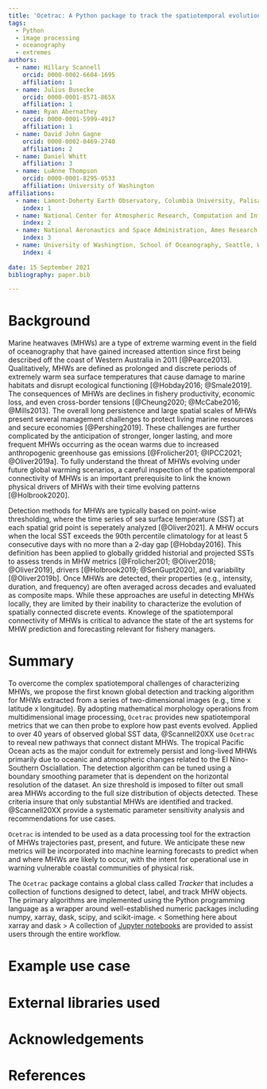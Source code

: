 ```yaml
---
title: 'Ocetrac: A Python package to track the spatiotemporal evolution of marine heatwaves'
tags:
  - Python
  - image processing
  - oceanography
  - extremes
authors:
  - name: Hillary Scannell
    orcid: 0000-0002-6604-1695
    affiliation: 1
  - name: Julius Busecke
    orcid: 0000-0001-8571-865X
    affiliation: 1
  - name: Ryan Abernathey
    orcid: 0000-0001-5999-4917
    affiliation: 1
  - name: David John Gagne
    orcid: 0000-0002-0469-2740
    affiliation: 2
  - name: Daniel Whitt
    affiliation: 3
  - name: LuAnne Thompson
    orcid: 0000-0001-8295-0533
    affiliation: University of Washington
affiliations:
  - name: Lamont-Doherty Earth Observatory, Columbia University, Palisades, New York, USA
    index: 1
  - name: National Center for Atmospheric Research, Computation and Information Systems Laboratory, Boulder, Colorado, USA
    index: 2
  - name: National Aeronautics and Space Administration, Ames Research Center, California, USA
    index: 3
  - name: University of Washingtion, School of Oceanography, Seattle, Washington, USA
    index: 4
    
date: 15 September 2021
bibliography: paper.bib

---
```


# Background

Marine heatwaves (MHWs) are a type of extreme warming event in the field of oceanography that have gained increased attention since first being described off the coast of Western Australia in 2011 [@Pearce2013]. Qualitatively, MHWs are defined as prolonged and discrete periods of extremely warm sea surface temperatures that cause damage to marine habitats and disrupt ecological functioning [@Hobday2016; @Smale2019]. The consequences of MHWs are declines in fishery productivity, economic loss, and even cross-border tensions [@Cheung2020; @McCabe2016; @Mills2013]. The overall long persistence and large spatial scales of MHWs present several management challenges to protect living marine resources and secure economies [@Pershing2019]. These challenges are further complicated by the anticipation of stronger, longer lasting, and more frequent MHWs occurring as the ocean warms due to increased anthropogenic greenhouse gas emissions [@Frolicher201; @IPCC2021; @Oliver2019a]. To fully understand the threat of MHWs evolving under future global warming scenarios, a careful inspection of the spatiotemporal connectivity of MHWs is an important prerequisite to link the known physical drivers of MHWs with their time evolving patterns [@Holbrook2020]. 

Detection methods for MHWs are typically based on point-wise thresholding, where the time series of sea surface temperature (SST) at each spatial grid point is seperately analyzed [@Oliver2021]. A MHW occurs when the local SST exceeds the 90th percentile climatology for at least 5 consecutive days with no more than a 2-day gap [@Hobday2016]. This definition has been applied to globally gridded historial and projected SSTs to assess trends in MHW metrics [@Frolicher201; @Oliver2018; @Oliver2019], drivers [@Holbrook2019; @SenGupt2020], and variability [@Oliver2019b]. Once MHWs are detected, their properties (e.g., intensity, duration, and frequency) are often averaged across decades and evaluated as composite maps. While these approaches are useful in detecting MHWs locally, they are limited by their inability to characterize the evolution of spatially connected discrete events. Knowlege of the spatiotemporal connectivity of MHWs is critical to advance the state of the art systems for MHW prediction and forecasting relevant for fishery managers.

# Summary

To overcome the complex spatiotemporal challenges of characterizing MHWs, we propose the first known global detection and tracking algorithm for MHWs extracted from a series of two-dimensional images (e.g., time x latitude x longitude). By adopting mathematical morphology operations from multidimensional image processing, `Ocetrac` provides new spatiotemporal metrics that we can then probe to explore how past events evolved. Applied to over 40 years of observed global SST data, @Scannell20XX use `Ocetrac` to reveal new pathways that connect distant MHWs. The tropical Pacific Ocean acts as the major conduit for extremely persist and long-lived MHWs primarily due to oceanic and atmospheric changes related to the El Nino-Southern Osciallation. The detection algorithm can be tuned using a boundary smoothing parameter that is dependent on the horizontal resolution of the dataset. An size threshold is imposed to filter out small area MHWs according to the full size distribution of objects detected. These criteria insure that only substantial MHWs are identified and tracked. @Scannell20XX provide a systematic parameter sensitivity analysis and recommendations for use cases.  

`Ocetrac` is intended to be used as a data processing tool for the extraction of MHWs trajectories past, present, and future. We anticipate these new metrics will be incorporated into machine learning forecasts  to predict when and where MHWs are likely to occur, with the intent for operational use in warning vulnerable coastal communities of physical risk.  

The `Ocetrac` package contains a global class called *Tracker* that includes a collection of functions designed to detect, label, and track MHW objects. The primary algorithms are implemented using the Python programming language as a wrapper around well-established numeric packages including numpy, xarray, dask, scipy, and scikit-image. < Something here about xarray and dask > A collection of [Jupyter notebooks](https://github.com/ocetrac/ocetrac/tree/main/notebooks) are provided to assist users through the entire workflow.

# Example use case

# External libraries used
    
# Acknowledgements

# References
